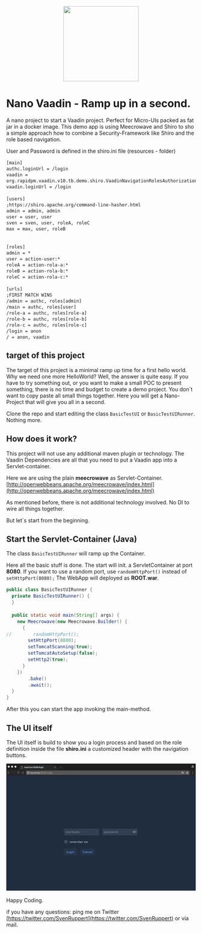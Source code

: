 <center>
<a href="https://vaadin.com">
 <img src="https://vaadin.com/images/hero-reindeer.svg" width="200" height="200" /></a>
</center>

# Nano Vaadin - Ramp up in a second.
A nano project to start a Vaadin project. Perfect for Micro-UIs packed as fat jar in a docker image.
This demo app is using Meecrowave and Shiro to sho a simple
approach how to combine a Security-Framework like Shiro and 
the role based navigation.

User and Password is defined in the shiro.ini file (resources - folder)

```property
[main]
authc.loginUrl = /login
vaadin = org.rapidpm.vaadin.v10.tb.demo.shiro.VaadinNavigationRolesAuthorizationFilter
vaadin.loginUrl = /login

[users]
;https://shiro.apache.org/command-line-hasher.html
admin = admin, admin
user = user, user
sven = sven, user, roleA, roleC
max = max, user, roleB


[roles]
admin = *
user = action-user:*
roleA = action-rola-a:*
roleB = action-rola-b:*
roleC = action-rola-c:*

[urls]
;FIRST MATCH WINS
/admin = authc, roles[admin]
/main = authc, roles[user]
/role-a = authc, roles[role-a]
/role-b = authc, roles[role-b]
/role-c = authc, roles[role-c]
/login = anon
/ = anon, vaadin
```

## target of this project
The target of this project is a minimal ramp up time for a first hello world.
Why we need one more HelloWorld? Well, the answer is quite easy. 
If you have to try something out, or you want to make a small POC to present something,
there is no time and budget to create a demo project.
You don´t want to copy paste all small things together.
Here you will get a Nano-Project that will give you all in a second.

Clone the repo and start editing the class ```BasicTestUI``` or ```BasicTestUIRunner```.
Nothing more. 

## How does it work?
This project will not use any additional maven plugin or technology.
The Vaadin Dependencies are all that you need to put 
a Vaadin app into a Servlet-container.

Here we are using the plain **meecrowave** as Servlet-Container.
[http://openwebbeans.apache.org/meecrowave/index.html](http://openwebbeans.apache.org/meecrowave/index.html)


As mentioned before, there is not additional technology involved.
No DI to wire all things together. 

But let´s start from the beginning.

## Start the Servlet-Container (Java)
The class ```BasicTestUIRunner``` will ramp up the Container.

Here all the basic stuff is done. The start will init. a ServletContainer at port **8080**.
If you want to use a random port, use ```randomHttpPort()``` instead of ```setHttpPort(8080);```
The WebApp will deployed as **ROOT.war**. 

```java
public class BasicTestUIRunner {
  private BasicTestUIRunner() {
  }

  public static void main(String[] args) {
    new Meecrowave(new Meecrowave.Builder() {
      {
//        randomHttpPort();
        setHttpPort(8080);
        setTomcatScanning(true);
        setTomcatAutoSetup(false);
        setHttp2(true);
      }
    })
        .bake()
        .await();
  }
}
```

After this you can start the app invoking the main-method.

## The UI itself
The UI itself is build to show you a login process and 
based on the role definition inside the file **shiro.ini**
a customized header with the navigation buttons.

![_data/RapidPM_Vaadin_Meecrowave-Shiro.gif](_data/RapidPM_Vaadin_Meecrowave-Shiro.gif)







Happy Coding.

if you have any questions: ping me on Twitter [https://twitter.com/SvenRuppert](https://twitter.com/SvenRuppert)
or via mail.
